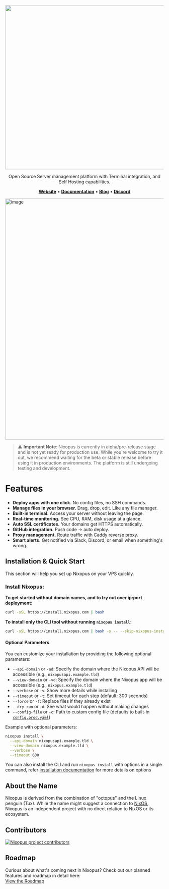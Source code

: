 <div align="center">
<a href="https://nixopus.com"><img width="1800" height="520" alt="Heading(4)" src="https://github.com/user-attachments/assets/e103a9df-7abf-4f78-b75a-221331231247" /></a>
</div>


<p align="center">
 Open Source Server management platform with Terminal integration, and Self Hosting capabilities.
</p>

<p align="center">
  <a href="https://nixopus.com"><b>Website</b></a> •
  <a href="https://docs.nixopus.com"><b>Documentation</b></a> •
  <a href="https://docs.nixopus.com/blog/"><b>Blog</b></a> •
  <a href="https://discord.gg/skdcq39Wpv"><b>Discord</b></a>
</p>

<img width="1210" height="764" alt="image" src="https://github.com/user-attachments/assets/3f1dc1e0-956d-4785-8745-ed59d0390afd" />


> ⚠️ **Important Note**: Nixopus is currently in alpha/pre-release stage and is not yet ready for production use. While you're welcome to try it out, we recommend waiting for the beta or stable release before using it in production environments. The platform is still undergoing testing and development.

# Features

- **Deploy apps with one click.** No config files, no SSH commands.
- **Manage files in your browser.** Drag, drop, edit. Like any file manager.
- **Built-in terminal.** Access your server without leaving the page.
- **Real-time monitoring.** See CPU, RAM, disk usage at a glance.
- **Auto SSL certificates.** Your domains get HTTPS automatically.
- **GitHub integration.** Push code → auto deploy.
- **Proxy management.** Route traffic with Caddy reverse proxy.
- **Smart alerts.** Get notified via Slack, Discord, or email when something's wrong.

## Installation & Quick Start

This section will help you set up Nixopus on your VPS quickly.

### Install Nixopus:

**To get started without domain names, and to try out over ip:port deployment:**
```bash
curl -sSL https://install.nixopus.com | bash
```

**To install only the CLI tool without running `nixopus install`:**

```bash
curl -sSL https://install.nixopus.com | bash -s -- --skip-nixopus-install
```

#### Optional Parameters

You can customize your installation by providing the following optional parameters:

- `--api-domain` or `-ad`: Specify the domain where the Nixopus API will be accessible (e.g., `nixopusapi.example.tld`)
- `--view-domain` or `-vd`: Specify the domain where the Nixopus app will be accessible (e.g., `nixopus.example.tld`)
- `--verbose` or `-v`: Show more details while installing
- `--timeout` or `-t`: Set timeout for each step (default: 300 seconds)
- `--force` or `-f`: Replace files if they already exist
- `--dry-run` or `-d`: See what would happen without making changes
- `--config-file` or `-c`: Path to custom config file (defaults to built-in [`config.prod.yaml`](https://raw.githubusercontent.com/raghavyuva/nixopus/refs/heads/master/helpers/config.prod.yaml))

Example with optional parameters:

```bash
nixopus install \
  --api-domain nixopusapi.example.tld \
  --view-domain nixopus.example.tld \
  --verbose \
  --timeout 600
```

You can also install the CLI and run `nixopus install` with options in a single command, refer [installation documentation](https://docs.nixopus.com/install/#installation-options) for more details on options

## About the Name

Nixopus is derived from the combination of "octopus" and the Linux penguin (Tux). While the name might suggest a connection to [NixOS](https://nixos.org/), Nixopus is an independent project with no direct relation to NixOS or its ecosystem.

## Contributors

<a href="https://github.com/raghavyuva/nixopus/graphs/contributors">
  <img src="https://contrib.rocks/image?repo=raghavyuva/nixopus" alt="Nixopus project contributors" />
</a>

## Roadmap

Curious about what's coming next in Nixopus? Check out our planned features and roadmap in detail here:  
[View the Roadmap](https://github.com/raghavyuva/nixopus/discussions/262)

